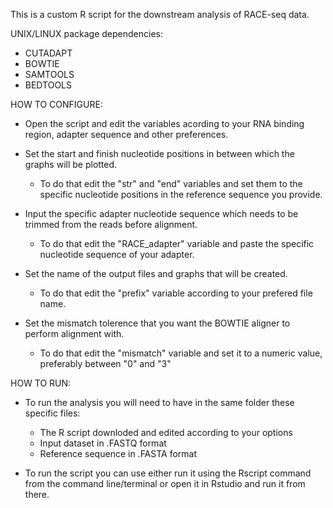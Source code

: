 This is a custom R script for the downstream analysis of RACE-seq data.

UNIX/LINUX package dependencies:	
- CUTADAPT
- BOWTIE
- SAMTOOLS
- BEDTOOLS

HOW TO CONFIGURE:
- Open the script and edit the variables acording to your RNA binding region, adapter sequence and other preferences.

- Set the start and finish nucleotide positions in between which the graphs will be plotted. 
	- To do that edit the "str" and "end" variables and set them to the specific nucleotide positions in the reference sequence you provide.

- Input the specific adapter nucleotide sequence which needs to be trimmed from the reads before alignment.
	- To do that edit the "RACE_adapter" variable and paste the specific nucleotide sequence of your adapter.

- Set the name of the output files and graphs that will be created.
	- To do that edit the "prefix" variable according to your prefered file name.

- Set the mismatch tolerence that you want the BOWTIE aligner to perform alignment with.
	- To do that edit the "mismatch" variable and set it to a numeric value, preferably between "0" and "3"

HOW TO RUN:
- To run the analysis you will need to have in the same folder these specific files:
	- The R script downloded and edited according to your options
	- Input dataset in .FASTQ format
	- Reference sequence in .FASTA format
  
- To run the script you can use either run it using the Rscript command from the command line/terminal or open it in Rstudio and run it from there.
